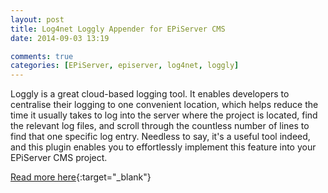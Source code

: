 ```yaml
---
layout: post
title: Log4net Loggly Appender for EPiServer CMS
date: 2014-09-03 13:19

comments: true
categories: [EPiServer, episerver, log4net, loggly]
---
```

Loggly is a great cloud-based logging tool. It enables developers to centralise their logging to one convenient location, which helps reduce the time it usually takes to log into the server where the project is located, find the relevant log files, and scroll through the countless number of lines to find that one specific log entry. Needless to say, it's a useful tool indeed, and this plugin enables you to effortlessly implement this feature into your EPiServer CMS project.

[Read more here](http://geta.no/blogg/log4net-loggly-appender-for-episerver-cms/){:target="_blank"}
